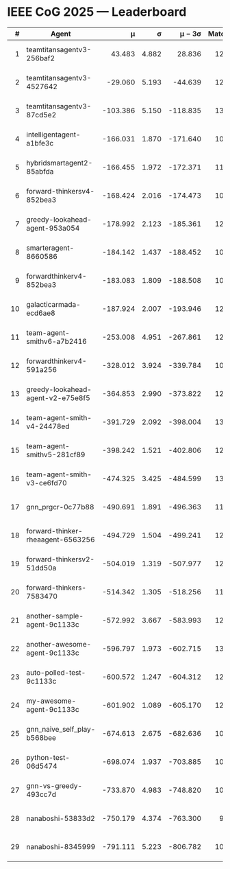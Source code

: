 # IEEE CoG 2025 — Leaderboard

| # | Agent | μ | σ | μ − 3σ | Matches | Updated |
|---:|---|---:|---:|---:|---:|---|
| 1 | teamtitansagentv3-256baf2 | 43.483 | 4.882 | 28.836 | 12700 | 2025-08-21 19:07 |
| 2 | teamtitansagentv3-4527642 | -29.060 | 5.193 | -44.639 | 12194 | 2025-08-21 19:07 |
| 3 | teamtitansagentv3-87cd5e2 | -103.386 | 5.150 | -118.835 | 13566 | 2025-08-21 19:07 |
| 4 | intelligentagent-a1bfe3c | -166.031 | 1.870 | -171.640 | 10542 | 2025-08-21 19:07 |
| 5 | hybridsmartagent2-85abfda | -166.455 | 1.972 | -172.371 | 11177 | 2025-08-21 19:07 |
| 6 | forward-thinkersv4-852bea3 | -168.424 | 2.016 | -174.473 | 10139 | 2025-08-21 19:07 |
| 7 | greedy-lookahead-agent-953a054 | -178.992 | 2.123 | -185.361 | 12220 | 2025-08-21 19:07 |
| 8 | smarteragent-8660586 | -184.142 | 1.437 | -188.452 | 10932 | 2025-08-21 19:07 |
| 9 | forwardthinkerv4-852bea3 | -183.083 | 1.809 | -188.508 | 10162 | 2025-08-21 19:07 |
| 10 | galacticarmada-ecd6ae8 | -187.924 | 2.007 | -193.946 | 12100 | 2025-08-21 19:07 |
| 11 | team-agent-smithv6-a7b2416 | -253.008 | 4.951 | -267.861 | 12240 | 2025-08-21 19:07 |
| 12 | forwardthinkerv4-591a256 | -328.012 | 3.924 | -339.784 | 10586 | 2025-08-21 19:07 |
| 13 | greedy-lookahead-agent-v2-e75e8f5 | -364.853 | 2.990 | -373.822 | 12560 | 2025-08-21 19:07 |
| 14 | team-agent-smith-v4-24478ed | -391.729 | 2.092 | -398.004 | 13062 | 2025-08-21 19:07 |
| 15 | team-agent-smithv5-281cf89 | -398.242 | 1.521 | -402.806 | 12900 | 2025-08-21 19:07 |
| 16 | team-agent-smith-v3-ce6fd70 | -474.325 | 3.425 | -484.599 | 13642 | 2025-08-21 19:07 |
| 17 | gnn_prgcr-0c77b88 | -490.691 | 1.891 | -496.363 | 11630 | 2025-08-21 19:07 |
| 18 | forward-thinker-rheaagent-6563256 | -494.729 | 1.504 | -499.241 | 12224 | 2025-08-21 19:07 |
| 19 | forward-thinkersv2-51dd50a | -504.019 | 1.319 | -507.977 | 12484 | 2025-08-21 19:07 |
| 20 | forward-thinkers-7583470 | -514.342 | 1.305 | -518.256 | 11880 | 2025-08-21 19:07 |
| 21 | another-sample-agent-9c1133c | -572.992 | 3.667 | -583.993 | 12700 | 2025-08-21 19:07 |
| 22 | another-awesome-agent-9c1133c | -596.797 | 1.973 | -602.715 | 13200 | 2025-08-21 19:07 |
| 23 | auto-polled-test-9c1133c | -600.572 | 1.247 | -604.312 | 12160 | 2025-08-21 19:07 |
| 24 | my-awesome-agent-9c1133c | -601.902 | 1.089 | -605.170 | 12740 | 2025-08-21 19:07 |
| 25 | gnn_naive_self_play-b568bee | -674.613 | 2.675 | -682.636 | 10220 | 2025-08-21 19:07 |
| 26 | python-test-06d5474 | -698.074 | 1.937 | -703.885 | 10500 | 2025-08-21 19:07 |
| 27 | gnn-vs-greedy-493cc7d | -733.870 | 4.983 | -748.820 | 10140 | 2025-08-21 19:07 |
| 28 | nanaboshi-53833d2 | -750.179 | 4.374 | -763.300 | 9840 | 2025-08-21 19:07 |
| 29 | nanaboshi-8345999 | -791.111 | 5.223 | -806.782 | 10330 | 2025-08-21 19:07 |

